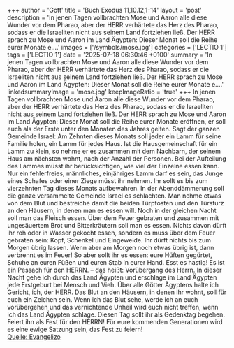 +++
author = 'Gott'
title = 'Buch Exodus 11,10.12,1-14'
layout = 'post'
description = 'In jenen Tagen vollbrachten Mose und Aaron alle diese Wunder vor dem Pharao, aber der HERR verhärtete das Herz des Pharao, sodass er die Israeliten nicht aus seinem Land fortziehen ließ. Der HERR sprach zu Mose und Aaron im Land Ägypten: Dieser Monat soll die Reihe eurer Monate e....'
images = ['/symbols/mose.jpg']
categories = ['LECTIO 1']
tags = ['LECTIO 1']
date = '2025-07-18 06:30:46 +0100'
summary = 'In jenen Tagen vollbrachten Mose und Aaron alle diese Wunder vor dem Pharao, aber der HERR verhärtete das Herz des Pharao, sodass er die Israeliten nicht aus seinem Land fortziehen ließ. Der HERR sprach zu Mose und Aaron im Land Ägypten: Dieser Monat soll die Reihe eurer Monate e....'
linkedsummaryImage = 'mose.jpg'
keepImageRatio = 'true'
+++
In jenen Tagen vollbrachten Mose und Aaron alle diese Wunder vor dem Pharao, aber der HERR verhärtete das Herz des Pharao, sodass er die Israeliten nicht aus seinem Land fortziehen ließ.
Der HERR sprach zu Mose und Aaron im Land Ägypten:
Dieser Monat soll die Reihe eurer Monate eröffnen, er soll euch als der Erste unter den Monaten des Jahres gelten.<!--more-->
Sagt der ganzen Gemeinde Israel: Am Zehnten dieses Monats soll jeder ein Lamm für seine Familie holen, ein Lamm für jedes Haus.
Ist die Hausgemeinschaft für ein Lamm zu klein, so nehme er es zusammen mit dem Nachbarn, der seinem Haus am nächsten wohnt, nach der Anzahl der Personen. Bei der Aufteilung des Lammes müsst ihr berücksichtigen, wie viel der Einzelne essen kann.
Nur ein fehlerfreies, männliches, einjähriges Lamm darf es sein, das Junge eines Schafes oder einer Ziege müsst ihr nehmen.
Ihr sollt es bis zum vierzehnten Tag dieses Monats aufbewahren. In der Abenddämmerung soll die ganze versammelte Gemeinde Israel es schlachten.
Man nehme etwas von dem Blut und bestreiche damit die beiden Türpfosten und den Türsturz an den Häusern, in denen man es essen will.
Noch in der gleichen Nacht soll man das Fleisch essen. Über dem Feuer gebraten und zusammen mit ungesäuertem Brot und Bitterkräutern soll man es essen.
Nichts davon dürft ihr roh oder in Wasser gekocht essen, sondern es muss über dem Feuer gebraten sein: Kopf, Schenkel und Eingeweide.
Ihr dürft nichts bis zum Morgen übrig lassen. Wenn aber am Morgen noch etwas übrig ist, dann verbrennt es im Feuer!
So aber sollt ihr es essen: eure Hüften gegürtet, Schuhe an euren Füßen und euren Stab in eurer Hand. Esst es hastig! Es ist ein Pessach für den HERRN. – das heißt: Vorübergang des Herrn.
In dieser Nacht gehe ich durch das Land Ägypten und erschlage im Land Ägypten jede Erstgeburt bei Mensch und Vieh. Über alle Götter Ägyptens halte ich Gericht, ich, der HERR.
Das Blut an den Häusern, in denen ihr wohnt, soll für euch ein Zeichen sein. Wenn ich das Blut sehe, werde ich an euch vorübergehen und das vernichtende Unheil wird euch nicht treffen, wenn ich das Land Ägypten schlage.
Diesen Tag sollt ihr als Gedenktag begehen. Feiert ihn als Fest für den HERRN! Für eure kommenden Generationen wird es eine ewige Satzung sein, das Fest zu feiern!<br> [Quelle: Evangelizo](https://evangeliumtagfuertag.org/DE/gospel)